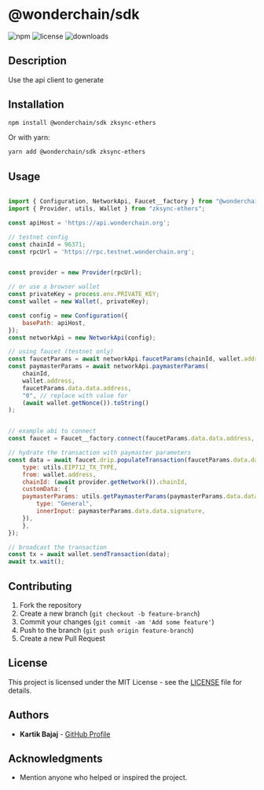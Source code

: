 # @wonderchain/sdk

![npm](https://img.shields.io/npm/v/@wonderchain/api-client)
![license](https://img.shields.io/npm/l/@wonderchain/api-client)
![downloads](https://img.shields.io/npm/dt/@wonderchain/api-client)

## Description
Use the api client to generate

## Installation
```sh
npm install @wonderchain/sdk zksync-ethers
```
Or with yarn:
```sh
yarn add @wonderchain/sdk zksync-ethers
```

## Usage
```js

import { Configuration, NetworkApi, Faucet__factory } from "@wonderchain/sdk";
import { Provider, utils, Wallet } from "zksync-ethers";

const apiHost = 'https://api.wonderchain.org';

// testnet config
const chainId = 96371;
const rpcUrl = 'https://rpc.testnet.wonderchain.org';


const provider = new Provider(rpcUrl);

// or use a browser wallet
const privateKey = process.env.PRIVATE_KEY;
const wallet = new Wallet(, privateKey);

const config = new Configuration({
    basePath: apiHost,
});
const networkApi = new NetworkApi(config);

// using faucet (testnet only)
const faucetParams = await networkApi.faucetParams(chainId, wallet.address);
const paymasterParams = await networkApi.paymasterParams(
    chainId,
    wallet.address,
    faucetParams.data.data.address,
    "0", // replace with value for 
    (await wallet.getNonce()).toString()
);


// example abi to connect
const faucet = Faucet__factory.connect(faucetParams.data.data.address, provider);

// hydrate the transaction with paymaster parameters
const data = await faucet.drip.populateTransaction(faucetParams.data.data.signature, {
    type: utils.EIP712_TX_TYPE,
    from: wallet.address,
    chainId: (await provider.getNetwork()).chainId,
    customData: {
    paymasterParams: utils.getPaymasterParams(paymasterParams.data.data.address, {
        type: "General",
        innerInput: paymasterParams.data.data.signature,
    }),
    },
});

// broadcast the transaction
const tx = await wallet.sendTransaction(data);
await tx.wait();

```


## Contributing
1. Fork the repository
2. Create a new branch (`git checkout -b feature-branch`)
3. Commit your changes (`git commit -am 'Add some feature'`)
4. Push to the branch (`git push origin feature-branch`)
5. Create a new Pull Request

## License
This project is licensed under the MIT License - see the [LICENSE](LICENSE) file for details.

## Authors
- **Kartik Bajaj** - [GitHub Profile](https://github.com/kb-wonderfi)

## Acknowledgments
- Mention anyone who helped or inspired the project.

